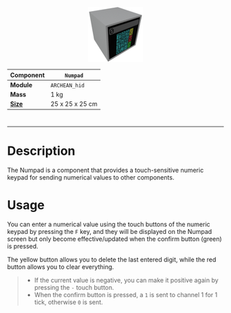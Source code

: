 <p align="center">
    <img src="Numpad.png" />
</p>

|Component|`Numpad`|
|---|---|
|**Module**|`ARCHEAN_hid`|
|**Mass**|1 kg|
|[**Size**](# "Based on the component's occupancy in a fixed 25cm grid.")|25 x 25 x 25 cm|
#
---
# Description
The Numpad is a component that provides a touch-sensitive numeric keypad for sending numerical values to other components.

# Usage
You can enter a numerical value using the touch buttons of the numeric keypad by pressing the `F` key, and they will be displayed on the Numpad screen but only become effective/updated when the confirm button (green) is pressed.

The yellow button allows you to delete the last entered digit, while the red button allows you to clear everything.

> - If the current value is negative, you can make it positive again by pressing the `-` touch button.
> - When the confirm button is pressed, a `1` is sent to channel 1 for 1 tick, otherwise `0` is sent.